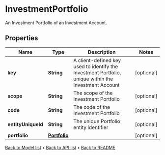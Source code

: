 

# InvestmentPortfolio

An Investment Portfolio of an Investment Account.

## Properties

| Name | Type | Description | Notes |
|------------ | ------------- | ------------- | -------------|
|**key** | **String** | A client-defined key used to identify the Investment Portfolio, unique within the Investment Account |  [optional] |
|**scope** | **String** | The scope of the Investment Portfolio |  [optional] |
|**code** | **String** | The code of the Investment Portfolio |  [optional] |
|**entityUniqueId** | **String** | The unique Portfolio entity identifier |  [optional] |
|**portfolio** | [**Portfolio**](Portfolio.md) |  |  [optional] |



[Back to Model list](../README.md#documentation-for-models) &#8226; [Back to API list](../README.md#documentation-for-api-endpoints) &#8226; [Back to README](../README.md)



